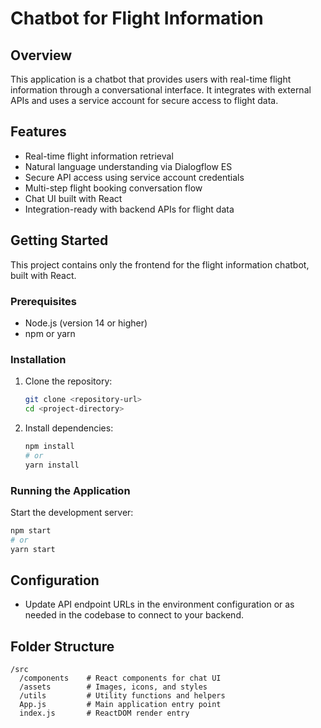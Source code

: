 # Chatbot for Flight Information

## Overview

This application is a chatbot that provides users with real-time flight information through a conversational interface. It integrates with external APIs and uses a service account for secure access to flight data.

## Features

-   Real-time flight information retrieval
-   Natural language understanding via Dialogflow ES
-   Secure API access using service account credentials
-   Multi-step flight booking conversation flow
-   Chat UI built with React
-   Integration-ready with backend APIs for flight data

## Getting Started

This project contains only the frontend for the flight information chatbot, built with React.

### Prerequisites

-   Node.js (version 14 or higher)
-   npm or yarn

### Installation

1. Clone the repository:

    ```bash
    git clone <repository-url>
    cd <project-directory>
    ```

2. Install dependencies:
    ```bash
    npm install
    # or
    yarn install
    ```

### Running the Application

Start the development server:

```bash
npm start
# or
yarn start
```

## Configuration

-   Update API endpoint URLs in the environment configuration or as needed in the codebase to connect to your backend.

## Folder Structure

```
/src
  /components    # React components for chat UI
  /assets        # Images, icons, and styles
  /utils         # Utility functions and helpers
  App.js         # Main application entry point
  index.js       # ReactDOM render entry
```
